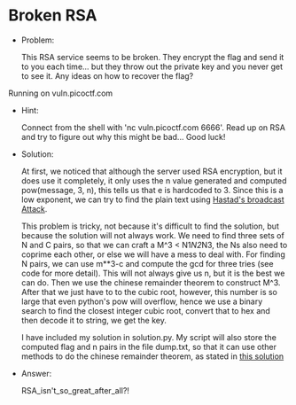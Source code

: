 # Broken RSA

* Problem:
 
  This RSA service seems to be broken. They encrypt the flag and send it to you each time... but they throw out the private key and you never get to see it. Any ideas on how to recover the flag?

Running on vuln.picoctf.com

* Hint:

  Connect from the shell with 'nc vuln.picoctf.com 6666'. Read up on RSA and try to figure out why this might be bad... Good luck!

* Solution:

  At first, we noticed that although the server used RSA encryption, but it does use it completely, it only uses the n value generated and computed pow(message, 3, n), this tells us that e is hardcoded to 3. Since this is a low exponent, we can try to find the plain text using [Hastad's broadcast Attack](http://en.wikipedia.org/wiki/Coppersmith%27s_Attack). 

  This problem is tricky, not because it's difficult to find the solution, but because the solution will not always work. We need to find three sets of N and C pairs, so that we can craft a M^3 < N1*N2*N3, the Ns also need to coprime each other, or else we will have a mess to deal with. For finding N pairs, we can use m**3-c and compute the gcd for three tries (see code for more detail). This will not always give us n, but it is the best we can do. Then we use the chinese remainder theorem to construct M^3. After that we just have to to the cubic root, however, this number is so large that even python's pow will overflow, hence we use a binary search to find the closest integer cubic root, convert that to hex and then decode it to string, we get the key.

  I have included my solution in solution.py. My script will also store the computed flag and n pairs in the file dump.txt, so that it can use other methods to do the chinese remainder theorem, as stated in [this solution](http://jonathanzong.com/picoctf/2013/05/07/broken-rsa-180)

* Answer:

  RSA_isn't_so_great_after_all?!
